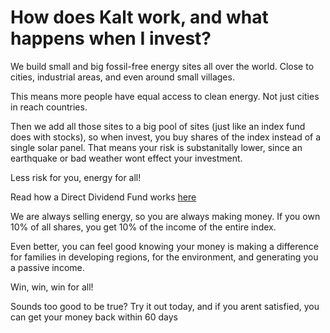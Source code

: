 # How does Kalt work, and what happens when I invest?

We build small and big fossil-free energy sites all over the world. Close to cities, industrial areas, and even around small villages. 

This means more people have equal access to clean energy. Not just cities in reach countries. 

Then we add all those sites to a big pool of sites (just like an index fund does with stocks), so when invest, you buy shares of the index instead of a single solar panel. That means your risk is substanitally lower, since an earthquake or bad weather wont effect your investment. 

Less risk for you, energy for all!

Read how a Direct Dividend Fund works <a href="/questions/how-does-direct-dividend-funds-work">here<a>

We are always selling energy, so you are always making money. If you own 10% of all shares, you get 10% of the income of the entire index.

Even better, you can feel good knowing your money is making a difference for families in developing regions, for the environment, and generating you a passive income. 

Win, win, win for all!

Sounds too good to be true? Try it out today, and if you arent satisfied, you can get your money back within 60 days 
